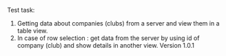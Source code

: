 Test task:
1. Getting data about companies (clubs) from a server and view them in a table view.
2. In case of row selection :  get data from the server by using id of company (club) and show details in another view.
Version 1.0.1
